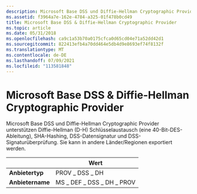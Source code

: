 ```yaml
---
description: Microsoft Base DSS und Diffie-Hellman Cryptographic Provider unterstützen Diffie-Hellman (D-H) Schlüsselaustausch (eine 40-Bit-DES-Ableitung), SHA-Hashing, DSS-Datensignatur und DSS-Signaturüberprüfung. Sie kann in andere Länder/Regionen exportiert werden.
ms.assetid: f3964a7e-162e-4784-a325-01f478b0cd49
title: Microsoft Base DSS & Diffie-Hellman Cryptographic Provider
ms.topic: article
ms.date: 05/31/2018
ms.openlocfilehash: ca9c1a53b70a0175cfca0d65cd04e71a52dd42d1
ms.sourcegitcommit: 822413efb4a70dd464e5db4d9e8693ef74f8132f
ms.translationtype: MT
ms.contentlocale: de-DE
ms.lasthandoff: 07/09/2021
ms.locfileid: "113581848"
---
```

# <a name="microsoft-base-dss--diffie-hellman-cryptographic-provider"></a>Microsoft Base DSS & Diffie-Hellman Cryptographic Provider

Microsoft Base DSS und Diffie-Hellman Cryptographic Provider unterstützen Diffie-Hellman (D-H) Schlüsselaustausch (eine 40-Bit-DES-Ableitung), SHA-Hashing, DSS-Datensignatur und DSS-Signaturüberprüfung. Sie kann in andere Länder/Regionen exportiert werden.



|                   | Wert                   |
|-------------------|-------------------------|
| **Anbietertyp** | PROV \_ DSS \_ DH           |
| **Anbietername** | MS \_ DEF \_ DSS \_ DH \_ PROV  |



 

 

 



